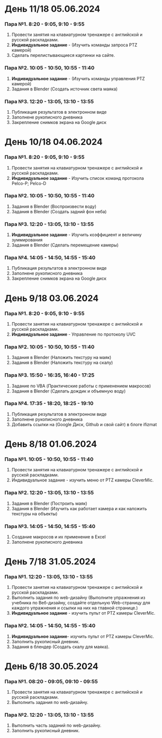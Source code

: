 # День 11/18 05.06.2024
### Пара №1. 8:20 - 9:05, 9:10 - 9:55
1. Провести занятия на клавиатурном тренажере с английской и русской раскладками.
2. **Индивидуальное задание** - (Изучить команды запроса PTZ камерой)
3. Сделать перелистывающиеся картинки на сайте.
### Пара №2. 10:05 - 10:50, 10:55 - 11:40
1. **Индивидуальное задание** - (Изучить команды управления PTZ камерой)
2. Задания в Blender (Создать источник света маяка)
### Пара №3. 12:20 - 13:05, 13:10 - 13:55
1. Публикация результатов в электронном виде 
2. Заполнене рукописного дневника
3. Закрепление снимков экрана на Google диск 

# День 10/18 04.06.2024
### Пара №1. 8:20 - 9:05, 9:10 - 9:55
1. Провести занятия на клавиатурном тренажере с английской и русской раскладками.
2. **Индивидуальное задание** - Изучить список команд протокола Pelco-Р; Pelco-D
### Пара №2. 10:05 - 10:50, 10:55 - 11:40
1. Задания в Blender (Воспроизвести воду)
2. Задания в Blender (Создать задний фон неба)
### Пара №3. 12:20 - 13:05, 13:10 - 13:55
1. **Индивидуальное задание** - Изучить коэффициент и величину зуммирования
2. Задания в Blender (Сделать перемещение камеры)
### Пара №4. 14:05 - 14:50, 14:55 - 15:40
1. Публикация результатов в электронном виде 
2. Заполнене рукописного дневника
3. Закрепление снимков экрана на Google диск 

# День 9/18 03.06.2024
### Пара №1. 8:20 - 9:05, 9:10 - 9:55
1. Провести занятия на клавиатурном тренажере с английской и русской раскладками.
2. **Индивидуальное задание** - Управление по протоколу UVC
### Пара №2. 10:05 - 10:50, 10:55 - 11:40
1. Задания в Blender (Наложить текстуру на маяк)
2. Задания в Blender (Наложить текстуру на скалу)
### Пара №3. 15:50 - 16:35, 16:40 - 17:25
1. Задание по VBA (Практические работы с применением макросов)
2. Задания в Blender (Сделать дождик и объемную воду)
### Пара №4. 17:35 - 18:20, 18:25 - 19:10
1. Публикация результатов в электронном виде 
2. Заполнене рукописного дневника
3. Добавить ссылки на (Google Диск, Github и свой сайт) в блоге ifizmat

# День 8/18 01.06.2024
### Пара №1. 10:05 - 10:50, 10:55 - 11:40
1. Провести занятия на клавиатурном тренажере с английской и русской раскладками.
2. Индивидуальное задание - изучить меню от PTZ камеры CleverMic.
### Пара №2. 12:20 - 13:05, 13:10 - 13:55
1. Задания в Blender (Построить маяк)
2. Задания в Blender (Изучить как работает камера и как наложить текстуры на объекты)
### Пара №3. 14:05 - 14:50, 14:55 - 15:40
1. Создание макросов и их применение в Excel
2. Заполнене рукописного дневника 

# День 7/18 31.05.2024
### Пара №1. 12:20 - 13:05, 13:10 - 13:55
1. Провести занятия на клавиатурном тренажере с английской и русской раскладками.
2. Выполнить задания по web-дизайну (Выполните упражнения из учебника по Веб-дизайну, создайте отдельную Web-страницу для каждого упражнения и ссылки на них на главной странице.)
3. **Индивидуальное задание** - изучить пульт от PTZ камеры CleverMic.
### Пара №2. 14:05 - 14:50, 14:55 - 15:40
1. **Индивидуальное задание**- изучить пульт от PTZ камеры CleverMic.
2. Заполнить рукописный дневник.
3. Задания в блендер (Создать скалу для маяка).

# День 6/18 30.05.2024
### Пара №1. 08:20 - 09:05, 09:10 - 09:55
1. Провести занятия на клавиатурном тренажере с английской и русской раскладками.
2. Выполнить задания по web-дизайну.
### Пара №2. 12:20 - 13:05, 13:10 - 13:55
1. Выполнить часть заданий по web-дизайну. 
2. Заполнить рукописный дневник. 
